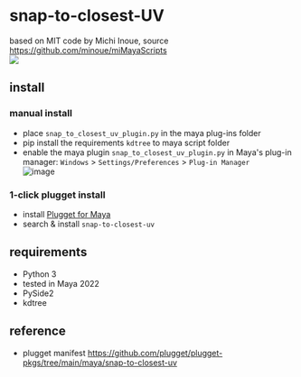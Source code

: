 # snap-to-closest-UV
based on MIT code by Michi Inoue, source https://github.com/minoue/miMayaScripts  
![](https://github.com/minoue/miMayaScripts/raw/master/images/snapUV.gif)



## install

### manual install
- place `snap_to_closest_uv_plugin.py` in the maya plug-ins folder
- pip install the requirements `kdtree` to maya script folder
- enable the maya plugin `snap_to_closest_uv_plugin.py` in Maya's plug-in manager: `Windows` > `Settings/Preferences` > `Plug-in Manager`  
![image](https://github.com/plugget/plugget-qt-maya-plugin/assets/3758308/2f8f3e0e-660a-47da-ae32-10c865ed9f4d)

### 1-click plugget install
- install [Plugget for Maya](https://github.com/plugget/plugget-qt-maya-plugin)
- search & install `snap-to-closest-uv`

## requirements
- Python 3
- tested in Maya 2022
- PySide2
- kdtree

## reference
- plugget manifest https://github.com/plugget/plugget-pkgs/tree/main/maya/snap-to-closest-uv
